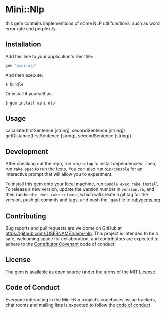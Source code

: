 # Mini::Nlp

this gem contains implementions of some NLP util functions, such as word error rate and perplexity.

## Installation

Add this line to your application's Gemfile:

```ruby
gem 'mini-nlp'
```

And then execute:

    $ bundle

Or install it yourself as:

    $ gem install mini-nlp

## Usage

calculate(firstSentence:[string], secondSentence:[string])
getDistance(firstSentence:[string], secondSentence:[string])

## Development

After checking out the repo, run `bin/setup` to install dependencies. Then, run `rake spec` to run the tests. You can also run `bin/console` for an interactive prompt that will allow you to experiment.

To install this gem onto your local machine, run `bundle exec rake install`. To release a new version, update the version number in `version.rb`, and then run `bundle exec rake release`, which will create a git tag for the version, push git commits and tags, and push the `.gem` file to [rubygems.org](https://rubygems.org).

## Contributing

Bug reports and pull requests are welcome on GitHub at https://github.com/[USERNAME]/mini-nlp. This project is intended to be a safe, welcoming space for collaboration, and contributors are expected to adhere to the [Contributor Covenant](http://contributor-covenant.org) code of conduct.

## License

The gem is available as open source under the terms of the [MIT License](https://opensource.org/licenses/MIT).

## Code of Conduct

Everyone interacting in the Mini::Nlp project’s codebases, issue trackers, chat rooms and mailing lists is expected to follow the [code of conduct](https://github.com/[USERNAME]/mini-nlp/blob/master/CODE_OF_CONDUCT.md).
